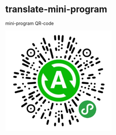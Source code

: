 # translate-mini-program

mini-program QR-code 

![image](https://github.com/GalenaHu/translate-mini-program/blob/master/img/QR-code.png)
